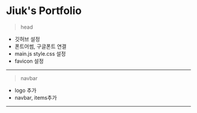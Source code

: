 # Jiuk's Portfolio

> head

-   깃허브 설정
-   폰트어썸, 구글폰트 연결
-   main.js style.css 설정
-   favicon 설정

---

> navbar

-   logo 추가
-   navbar, items추가

---
